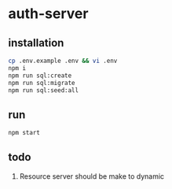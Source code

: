 # auth-server

## installation

```bash
cp .env.example .env && vi .env
npm i
npm run sql:create
npm run sql:migrate
npm run sql:seed:all
```

## run

```bash
npm start
```

## todo
1. Resource server should be make to dynamic